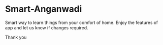 # Smart-Anganwadi
Smart way to learn things from your comfort of home.
Enjoy the features of app and let us know if changes required.

Thank you
